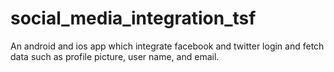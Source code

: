 # social_media_integration_tsf
An android and ios app which integrate facebook and twitter login and fetch data such as profile picture, user name, and email.
